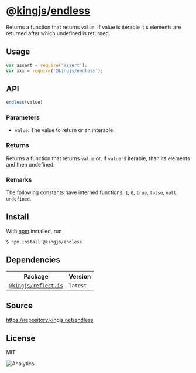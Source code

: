 # @[kingjs][@kingjs]/[endless][ns0]
Returns a function that returns `value`. If value  is iterable it's elements are returned after which undefined is returned.
## Usage
```js
var assert = require('assert');
var xxx = require('@kingjs/endless');
```

## API
```ts
endless(value)
```

### Parameters
- `value`: The value to return or an interable.
### Returns
Returns a function that returns `value` or, if `value` is iterable, than its elements and then undefined.
### Remarks
The following constants have interned functions: `1`, `0`, `true`, `false`, `null`, `undefined`.

## Install
With [npm](https://npmjs.org/) installed, run
```
$ npm install @kingjs/endless
```
## Dependencies
|Package|Version|
|---|---|
|[`@kingjs/reflect.is`](https://www.npmjs.com/package/@kingjs/reflect.is)|`latest`|
## Source
https://repository.kingjs.net/endless
## License
MIT

![Analytics](https://analytics.kingjs.net/endless)

[@kingjs]: https://www.npmjs.com/package/kingjs
[ns0]: https://www.npmjs.com/package/@kingjs/endless
